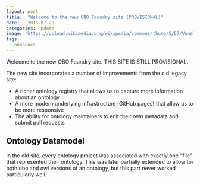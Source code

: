 ```yaml
---
layout: post
title:  "Welcome to the new OBO Foundry site (PROVISIONAL)"
date:   2015-07-28
categories: update
image: 'https://upload.wikimedia.org/wikipedia/commons/thumb/5/57/Vanellus_spinosus_MHNT.png/103px-Vanellus_spinosus_MHNT.png'
tags:
 - announce
---
```


Welcome to the new OBO Foundry site. THIS SITE IS STILL PROVISIONAL.

The new site incorporates a number of improvements from the old legacy site:

 * A richer ontology registry that allows us to capture more information about an ontology
 * A more modern underlying infrastructure (GitHub pages) that allow us to be more responsive
 * The ability for ontology maintainers to edit their own metadata and submit pull requests

## Ontology Datamodel

In the old site, every ontology project was associated with exactly
one "file" that represented their ontology. This was later partially
extended to allow for both obo and owl versions of an ontology, but
this part never worked particularly well.


